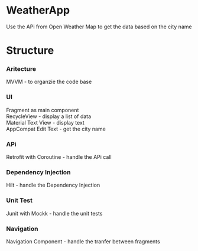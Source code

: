 # WeatherApp
Use the APi from Open Weather Map to get the data based on the city name

# Structure

### Aritecture
MVVM - to organzie the code base

### UI
Fragment as main component </br>
RecycleView - display a list of data </br>
Material Text View - display text </br>
AppCompat Edit Text - get the city name </br>


### APi
Retrofit with Coroutine - handle the APi call

### Dependency Injection
Hilt - handle the Dependency Injection

### Unit Test
Junit with Mockk - handle the unit tests

### Navigation
Navigation Component - handle the tranfer between fragments
